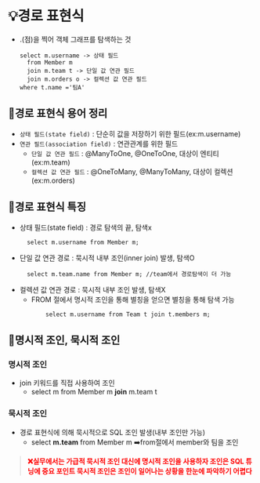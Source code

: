 <h1 id="💡경로-표현식">💡경로 표현식</h1>
<ul>
<li>.(점)을 찍어 객체 그래프를 탐색하는 것<pre><code class="language-java">select m.username -&gt; 상태 필드
  from Member m
  join m.team t -&gt; 단일 값 연관 필드
  join m.orders o -&gt; 컬렉션 값 연관 필드
where t.name ='팀A'</code></pre>
</li>
</ul>
<h2 id="📗경로-표현식-용어-정리">📗경로 표현식 용어 정리</h2>
<ul>
<li><code>상태 필드(state field)</code> : 단순히 값을 저장하기 위한 필드(ex:m.username)</li>
<li><code>연관 필드(association field)</code> : 연관관계를 위한 필드<ul>
<li><code>단일 값 연관 필드</code> : 
@ManyToOne, @OneToOne, 대상이 엔티티(ex:m.team)</li>
<li><code>컬렉션 값 연관 필드</code> : 
@OneToMany, @ManyToMany, 대상이 컬렉션(ex:m.orders)</li>
</ul>
</li>
</ul>
<h2 id="📗경로-표현식-특징">📗경로 표현식 특징</h2>
<ul>
<li>상태 필드(state field) : 경로 탐색의 끝, 탐색x<pre><code class="language-sql">  select m.username from Member m;</code></pre>
</li>
<li>단일 값 연관 경로 : 묵시적 내부 조인(inner join) 발생, 탐색O<pre><code class="language-sql">  select m.team.name from Member m; //team에서 경로탐색이 더 가능</code></pre>
</li>
<li>컬렉션 값 연관 경로 : 묵시적 내부 조인 발생, 탐색X <ul>
<li>FROM 절에서 명시적 조인을 통해 별칭을 얻으면 별칭을 통해 탐색 가능<pre><code class="language-sql">    select m.username from Team t join t.members m;</code></pre>
</li>
</ul>
</li>
</ul>
<h2 id="📗명시적-조인-묵시적-조인">📗명시적 조인, 묵시적 조인</h2>
<h3 id="명시적-조인">명시적 조인</h3>
<ul>
<li>join 키워드를 직접 사용하여 조인<ul>
<li>select m from Member m <strong>join</strong> m.team t</li>
</ul>
</li>
</ul>
<h3 id="묵시적-조인">묵시적 조인</h3>
<ul>
<li>경로 표현식에 의해 묵시적으로 SQL 조인 발생(내부 조인만 가능)<ul>
<li>select <strong>m.team</strong> from Member m
➡️from절에서 member와 팀을 조인</li>
</ul>
</li>
</ul>
<blockquote>
<p><strong><span style="color: red;">❌실무에서는 가급적 묵시적 조인 대신에 명시적 조인을 사용하자
조인은 SQL 튜닝에 중요 포인트
묵시적 조인은 조인이 일어나는 상황을 한눈에 파악하기 어렵다</strong></span></p>
</blockquote>